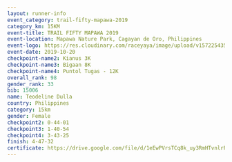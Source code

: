 ```yaml
---
layout: runner-info 
event_category: trail-fifty-mapawa-2019 
category_km: 15KM 
event-title: TRAIL FIFTY MAPAWA 2019  
event-location: Mapawa Nature Park, Cagayan de Oro, Philippines 
event-logo: https://res.cloudinary.com/raceyaya/image/upload/v1572254355/logo/trail-fifty-mapawa_fizjmb.jpg 
event-date: 2019-10-20 
checkpoint-name2: Kianus 3K 
checkpoint-name3: Bigaan 8K 
checkpoint-name4: Puntol Tugas - 12K 
overall_rank: 98
gender_rank: 33
bib: 15006
name: Teodeline Dulla
country: Philippines
category: 15km
gender: Female
checkpoint2: 0-44-01
checkpoint3: 1-40-54
checkpoint4: 3-43-25
finish: 4-47-32
certificate: https://drive.google.com/file/d/1eEwPVrsTCq8k_uy3RmHTvnlrPSLlm8im/view?usp=sharing
---
```

